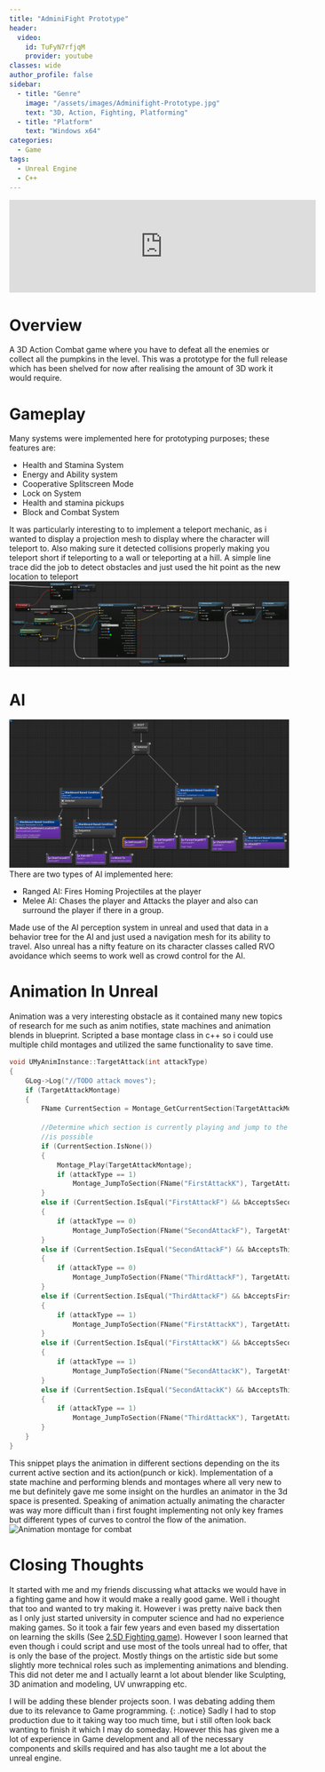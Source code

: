 ```yaml
---
title: "AdminiFight Prototype"
header:
  video:
    id: TuFyN7rfjqM
    provider: youtube
classes: wide
author_profile: false
sidebar:
  - title: "Genre"
    image: "/assets/images/Adminifight-Prototype.jpg"
    text: "3D, Action, Fighting, Platforming"
  - title: "Platform"
    text: "Windows x64"
categories:
  - Game
tags:
  - Unreal Engine
  - C++
---
```

<iframe frameborder="0" src="https://itch.io/embed/1133264?bg_color=8e9cd2" width="552" height="167"><a href="https://kayofways.itch.io/adminifight-prototype">AdminiFight-Prototype by KayOfWays</a></iframe>

# Overview
A 3D Action Combat game where you have to defeat all the enemies or collect all the pumpkins in the level. 
This was a prototype for the full release which has been shelved for now after realising the amount of 3D work it would require.

# Gameplay

Many systems were implemented here for prototyping purposes; these features are:
- Health and Stamina System
- Energy and Ability system
- Cooperative Splitscreen Mode
- Lock on System
- Health and stamina pickups
- Block and Combat System

It was particularly interesting to to implement a teleport mechanic, as i wanted to display a projection mesh to display where the character will teleport to.
Also making sure it detected collisions properly making you teleport short if teleporting to a wall or teleporting at a hill.
A simple line trace did the job to detect obstacles and just used the hit point as the new location to teleport
![Teleport Function](/assets/images/Adminifight-Teleport.png)

# AI
![Behavior Tree](/assets/images/Adminifight-Behaviortree.png)
There are two types of AI implemented here:
- Ranged AI: Fires Homing Projectiles at the player
- Melee AI: Chases the player and Attacks the player and also can surround the player if there in a group.

Made use of the AI perception system in unreal and used that data in a behavior tree for the AI and just used a navigation mesh for its ability to travel. 
Also unreal has a nifty feature on its character classes called RVO avoidance which seems to work well as crowd control for the AI. 

# Animation In Unreal
Animation was a very interesting obstacle as it contained many new topics of research for me such as anim notifies, state machines and animation blends in blueprint. 
Scripted a base montage class in c++ so i could use multiple child montages and utilized the same functionality to save time.

```c++
void UMyAnimInstance::TargetAttack(int attackType)
{
	GLog->Log("//TODO attack moves");
	if (TargetAttackMontage)
	{
		FName CurrentSection = Montage_GetCurrentSection(TargetAttackMontage);

		//Determine which section is currently playing and jump to the next section
		//is possible
		if (CurrentSection.IsNone())
		{
			Montage_Play(TargetAttackMontage);
			if (attackType == 1)
				Montage_JumpToSection(FName("FirstAttackK"), TargetAttackMontage);
		}
		else if (CurrentSection.IsEqual("FirstAttackF") && bAcceptsSecondAttackInputF)
		{
			if (attackType == 0)
				Montage_JumpToSection(FName("SecondAttackF"), TargetAttackMontage);
		}
		else if (CurrentSection.IsEqual("SecondAttackF") && bAcceptsThirdAttackInputF)
		{
			if (attackType == 0)
				Montage_JumpToSection(FName("ThirdAttackF"), TargetAttackMontage);
		}
		else if (CurrentSection.IsEqual("ThirdAttackF") && bAcceptsFirstAttackInputK)
		{
			if (attackType == 1)
				Montage_JumpToSection(FName("FirstAttackK"), TargetAttackMontage);
		}
		else if (CurrentSection.IsEqual("FirstAttackK") && bAcceptsSecondAttackInputK)
		{
			if (attackType == 1)
				Montage_JumpToSection(FName("SecondAttackK"), TargetAttackMontage);
		}
		else if (CurrentSection.IsEqual("SecondAttackK") && bAcceptsThirdAttackInputK)
		{
			if (attackType == 1)
				Montage_JumpToSection(FName("ThirdAttackK"), TargetAttackMontage);
		}
	}
}
```

This snippet plays the animation in different sections depending on the its current active section and its action(punch or kick).
Implementation of a state machine and performing blends and montages where all very new to me but definitely gave me some insight on the hurdles an animator in the 3d space is presented.
Speaking of animation actually animating the character was way more difficult than i first fought implementing not only key frames but different types of curves to control the flow of the animation.
![Animation montage for combat](/assets/images/Adminifight-CombatMontage.gif)

# Closing Thoughts
It started with me and my friends discussing what attacks we would have in a fighting game and how it would make a really good game. Well i thought that too and wanted to try making it. However i was pretty naive back then as I only just started university in computer science and had no experience making games. 
So it took a fair few years and even based my dissertation on learning the skills (See [2.5D Fighting game](https://kayway.github.io/game/2.5D-Fighting-Game/)).
However I soon learned that even though i could script and use most of the tools unreal had to offer, that is only the base of the project.
Mostly things on the artistic side but some slightly more technical roles such as implementing animations and blending.
This did not deter me and I actually learnt a lot about blender like Sculpting, 3D animation and modeling, UV unwrapping etc.

I will be adding these blender projects soon. I was debating adding them due to its relevance to Game programming.
{: .notice}
Sadly I had to stop production due to it taking way too much time, but i still often look back wanting to finish it which I may do someday. 
However this has given me a lot of experience in Game development and all of the necessary components and skills required and has also taught me a lot about the unreal engine.
